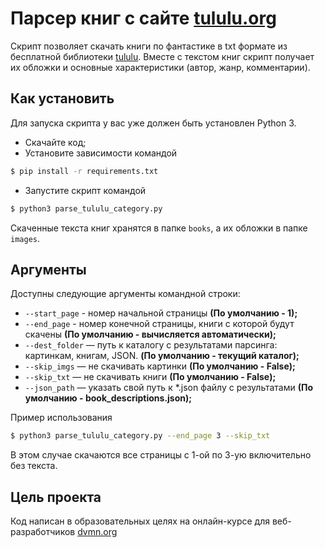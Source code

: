 # Парсер книг с сайте [tululu.org](https://tululu.org/)

Скрипт позволяет скачать книги по фантастике в txt формате из бесплатной 
библиотеки 
[tululu](https://tululu.org/). Вместе с текстом книг скрипт получает их обложки 
и основные характеристики (автор, жанр, комментарии).

## Как установить

Для запуска скрипта у вас уже должен быть установлен Python 3.

- Скачайте код;
- Установите зависимости командой 
```bash
$ pip install -r requirements.txt
```
- Запустите скрипт командой 
```bash
$ python3 parse_tululu_category.py
```

Скаченные текста книг хранятся в папке `books`, а их обложки в папке 
`images`.

## Аргументы

Доступны следующие аргументы командной строки:
- `--start_page` - номер начальной страницы **(По умолчанию - 1);**
- `--end_page` - номер конечной страницы, книги с которой будут скачены **(По умолчанию - вычисляется автоматически);**
- `--dest_folder` — путь к каталогу с результатами парсинга: картинкам, книгам, JSON. **(По умолчанию - текущий каталог);**
- `--skip_imgs` — не скачивать картинки **(По умолчанию - False);**
- `--skip_txt` — не скачивать книги **(По умолчанию - False);**
- `--json_path` — указать свой путь к *.json файлу с результатами **(По умолчанию - book_descriptions.json);**

Пример использования
```bash
$ python3 parse_tululu_category.py --end_page 3 --skip_txt
```
В этом случае скачаются все страницы с 1-ой по 3-ую включительно без текста.

## Цель проекта

Код написан в образовательных целях на онлайн-курсе для веб-разработчиков [dvmn.org](https://dvmn.org/)
